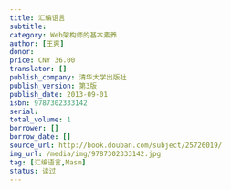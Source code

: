 ```yaml
---
title: 汇编语言
subtitle: 
category: Web架构师的基本素养
author: [王爽]
donor: 
price: CNY 36.00
translator: []
publish_company: 清华大学出版社
publish_version: 第3版
publish_date: 2013-09-01
isbn: 9787302333142
serial: 
total_volume: 1
borrower: []
borrow_date: []
source_url: http://book.douban.com/subject/25726019/
img_url: /media/img/9787302333142.jpg
tag: [汇编语言,Masm]
status: 读过
---
```

